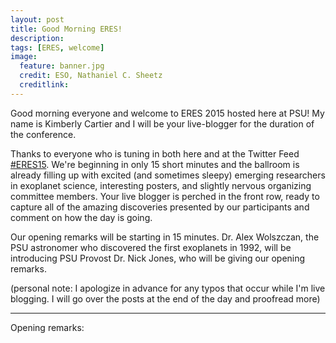 ```yaml
---
layout: post
title: Good Morning ERES!
description:
tags: [ERES, welcome]
image:
  feature: banner.jpg
  credit: ESO, Nathaniel C. Sheetz
  creditlink: 
---
```


Good morning everyone and welcome to ERES 2015 hosted here at PSU! My name is Kimberly Cartier and I will be your live-blogger for the duration of the conference.

Thanks to everyone who is tuning in both here and at the Twitter Feed [#ERES15](https://twitter.com/search?q=%23ERES15&src=typd). We're beginning in only 15 short minutes and the ballroom is already filling up with excited (and sometimes sleepy) emerging researchers in exoplanet science, interesting posters, and slightly nervous organizing committee members. Your live blogger is perched in the front row, ready to capture all of the amazing discoveries presented by our participants and comment on how the day is going. 

Our opening remarks will be starting in 15 minutes. Dr. Alex Wolszczan, the PSU astronomer who discovered the first exoplanets in 1992, will be introducing PSU Provost Dr. Nick Jones, who will be giving our opening remarks.

(personal note: I apologize in advance for any typos that occur while I'm live blogging. I will go over the posts at the end of the day and proofread more)

---
Opening remarks: